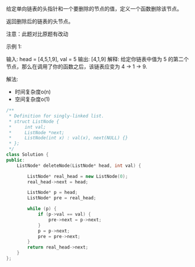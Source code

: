 给定单向链表的头指针和一个要删除的节点的值，定义一个函数删除该节点。

返回删除后的链表的头节点。

注意：此题对比原题有改动

示例 1:

输入: head = [4,5,1,9], val = 5
输出: [4,1,9]
解释: 给定你链表中值为 5 的第二个节点，那么在调用了你的函数之后，该链表应变为 4 -> 1 -> 9.


解法:
* 时间复杂度o(n)
* 空间复杂度o(1)
```cpp
/**
 * Definition for singly-linked list.
 * struct ListNode {
 *     int val;
 *     ListNode *next;
 *     ListNode(int x) : val(x), next(NULL) {}
 * };
 */
class Solution {
public:
    ListNode* deleteNode(ListNode* head, int val) {

        ListNode* real_head = new ListNode(0);
        real_head->next = head;

        ListNode* p = head;
        ListNode* pre = real_head;

        while (p) {
            if (p->val == val) {
                pre->next = p->next;
            }
            p = p->next;
            pre = pre->next;
        }
        return real_head->next;
    }
};

```